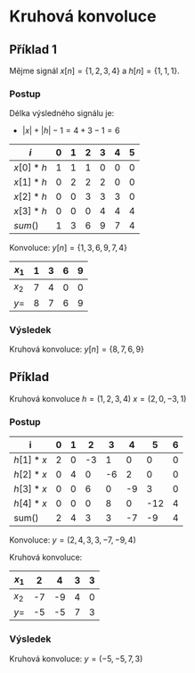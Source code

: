 # Kruhová konvoluce

## Příklad 1
Mějme signál $x[n] = \{1, 2, 3, 4\}$ a $h[n] = \{1, 1, 1\}$.

### Postup
Délka výsledného signálu je: 
- $|x| + |h| - 1 = 4 + 3 - 1 = 6$

| $i$        | 0   | 1   | 2   | 3   | 4   | 5   |
| ---------- | --- | --- | --- | --- | --- | --- |
| $x[0] * h$ | 1   | 1   | 1   | 0   | 0   | 0   |
| $x[1] * h$ | 0   | 2   | 2   | 2   | 0   | 0   |
| $x[2] * h$ | 0   | 0   | 3   | 3   | 3   | 0   |
| $x[3] * h$ | 0   | 0   | 0   | 4   | 4   | 4   |
| $sum()$    | 1   | 3   | 6   | 9   | 7   | 4   |

Konvoluce: $y[n] = \{1, 3, 6, 9, 7, 4\}$

| $x_1$ | 1   | 3   | 6   | 9   |
| ----- | --- | --- | --- | --- |
| $x_2$ | 7   | 4   | 0   | 0   |
| $y =$ | 8   | 7   | 6   | 9   |

### Výsledek
Kruhová konvoluce: $y[n] = \{8, 7, 6, 9\}$

## Příklad
Kruhová konvoluce
$h = (1,2,3,4)$
$x = (2,0,-3,1)$

### Postup

| i | 0 | 1 | 2 | 3 | 4 | 5 | 6 |
|---|---|---|---|---|---|---|---|
|$h[1]*x$|2|0|-3|1|0|0|0|
|$h[2]*x$|0|4|0|-6|2|0|0| 
|$h[3]*x$|0|0|6|0|-9|3|0|
|$h[4]*x$|0|0|0|8|0|-12|4|
|sum()|2|4|3|3|-7|-9|4|

Konvoluce: $y = (2,4,3,3,-7,-9,4)$

Kruhová konvoluce:

| $x_1$ | 2   | 4   | 3   | 3   |
| ----- | --- | --- | --- | --- |
| $x_2$ | -7  | -9  | 4   | 0   |
| $y =$ | -5  | -5  | 7   | 3   |
### Výsledek
Kruhová konvoluce: $y = (-5,-5,7,3)$
